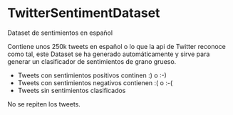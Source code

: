 # TwitterSentimentDataset
Dataset de sentimientos en español

Contiene unos 250k tweets en español o lo que la api de Twitter reconoce como tal, este Dataset se ha generado automáticamente y sirve para generar un clasificador de sentimientos de grano grueso. 

* Tweets con sentimientos positivos continen :) o :-)
* Tweets con sentimientos negativos contienen :( o :-(
* Tweets sin sentimientos clasificados

No se repiten los tweets.
